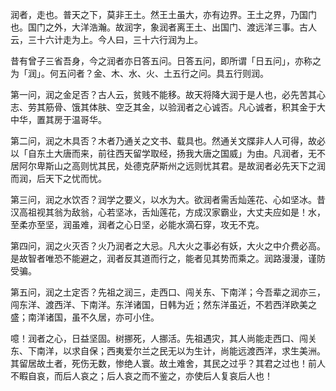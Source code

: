 润者，走也。普天之下，莫非王土。然王土虽大，亦有边界。王土之界，乃国门也。国门之外，大洋浩瀚。故润字，象润者离王土、出国门、渡远洋三事。古人云，三十六计走为上。今人曰，三十六行润为上。

昔有曾子三省吾身，今之润者亦日答五问。日答五问，即所谓「日五问」，亦称之为「润」。何五问者？金、木、水、火、土五行之问。具五行则润。

第一问，润之金足否？古人云，贫贱不能移。故天将降大润于是人也，必先苦其心志、劳其筋骨、饿其体肤、空乏其金，以验润者之心诚否。凡心诚者，积其金于大中华，置其房于温哥华。

第二问，润之木具否？木者乃通关之文书、载具也。然通关文牒非人人可得，故必以「自东土大唐而来，前往西天留学取经，扬我大唐之国威」为由。凡润者，无不居阿尔卑斯山之高则忧其民，处德克萨斯州之远则忧其君。是故润者必先天下之润而润，后天下之忧而忧。

第三问，润之水饮否？润学之要义，以水为大。欲润者需舌灿莲花、心如坚冰。昔汉高祖视其翁为敌翁，心若坚冰，舌灿莲花，方成汉家霸业，大丈夫应如是！水，至柔亦至坚，润虽难，润者之心日坚，必能水滴石穿，攻无不克。

第四问，润之火灭否？火乃润者之大忌。凡大火之事必有妖，大火之中介费必高。是故智者唯恐不能避之，润者反其道而行之，能者见其势而乘之。润路漫漫，谨防受骗。

第五问，润之土定否？先祖之润三，走西口、闯关东、下南洋；今吾辈之润亦三，闯东洋、渡西洋、下南洋。东洋诸国，日韩为近；然东洋虽近，不若西洋欧美之盛；南洋诸国，虽不久居，亦可小住。

噫！润者之心，日益坚固。树挪死，人挪活。先祖遇灾，其人尚能走西口、闯关东、下南洋，以求自保；西夷爱尔兰之民无以为生计，尚能远渡西洋，求生美洲。其留居故土者，死伤无数，惨绝人寰。故土难舍，其民之过乎？其君之过也！前人不睱自哀，而后人哀之；后人哀之而不鉴之，亦使后人复哀后人也！
